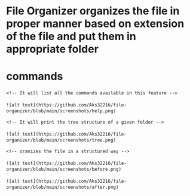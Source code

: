 # File Organizer organizes the file in proper manner based on extension of the file and put them in appropriate folder

# commands
<!-- Help -> execute -> node cli.js help -->
    <!-- It will list all the commands available in this feature -->

    ![alt text](https://github.com/Aks32216/file-organizer/blob/main/screenshots/help.png)

<!-- Tree -> execute -> node cli.js tree -->
    <!-- It will print the tree structure of a given folder -->

    ![alt text](https://github.com/Aks32216/file-organizer/blob/main/screenshots/tree.png)

<!-- organize -> execute -> node cli.js organize -->
    <!-- oranizes the file in a structured way -->

    ![alt text](https://github.com/Aks32216/file-organizer/blob/main/screenshots/before.png)

    ![alt text](https://github.com/Aks32216/file-organizer/blob/main/screenshots/after.png)